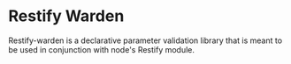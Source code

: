 Restify Warden
==============

Restify-warden is a declarative parameter validation library that is meant to
be used in conjunction with node's Restify module.
